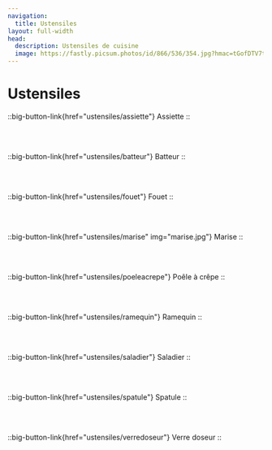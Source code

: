 ```yaml
---
navigation:
  title: Ustensiles
layout: full-width
head:
  description: Ustensiles de cuisine
  image: https://fastly.picsum.photos/id/866/536/354.jpg?hmac=tGofDTV7tl2rprappPzKFiZ9vDh5MKj39oa2D--gqhA
---
```


# Ustensiles


::big-button-link{href="ustensiles/assiette"}
Assiette
::

<br/>
<br/>

::big-button-link{href="ustensiles/batteur"}
Batteur
::

<br/>
<br/>

::big-button-link{href="ustensiles/fouet"}
Fouet
::

<br/>
<br/>

::big-button-link{href="ustensiles/marise" img="marise.jpg"}
Marise
::

<br/>
<br/>

::big-button-link{href="ustensiles/poeleacrepe"}
Poêle à crêpe
::

<br/>
<br/>

::big-button-link{href="ustensiles/ramequin"}
Ramequin
::

<br/>
<br/>

::big-button-link{href="ustensiles/saladier"}
Saladier
::


<br/>
<br/>

::big-button-link{href="ustensiles/spatule"}
Spatule
::

<br/>
<br/>

::big-button-link{href="ustensiles/verredoseur"}
Verre doseur
::
